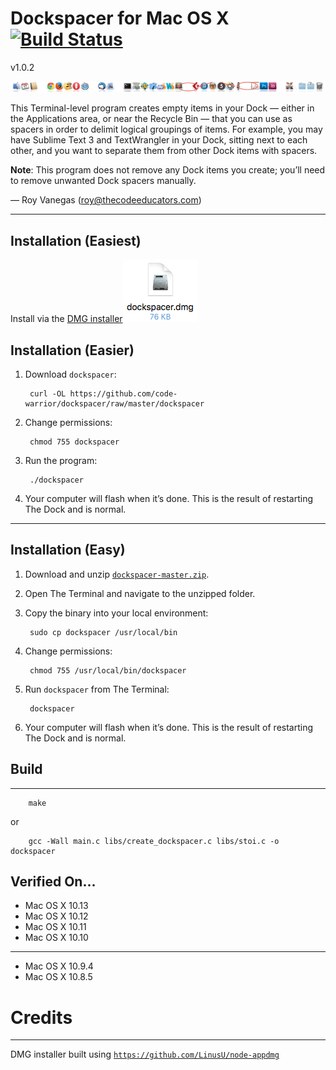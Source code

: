# Dockspacer for Mac OS X [![Build Status](https://travis-ci.org/code-warrior/dockspacer.svg?branch=master)](https://travis-ci.org/code-warrior/dockspacer)

v1.0.2

![Dockspacer screenshot](img/dockspacer.png "Dockspacer screenshot")

This Terminal-level program creates empty items in your Dock — either in the Applications area, or near the Recycle Bin — that you can use as spacers in order to delimit logical groupings of items. For example, you may have Sublime Text 3 and TextWrangler in your Dock, sitting next to each other, and you want to separate them from other Dock items with spacers.

**Note**: This program does not remove any Dock items you create; you’ll need to remove unwanted Dock spacers manually.

— Roy Vanegas (roy@thecodeeducators.com)

---

## Installation (Easiest)

Install via the [DMG installer![Screen shot of dockspacer.dmg icon](img/dockspacer-dmg-screenshot.png)](https://github.com/code-warrior/dockspacer/raw/master/dmg/dockspacer.dmg)

## Installation (Easier)

1. Download `dockspacer`:

        curl -OL https://github.com/code-warrior/dockspacer/raw/master/dockspacer

2. Change permissions:

        chmod 755 dockspacer

3. Run the program:

        ./dockspacer

4. Your computer will flash when it’s done. This is the result of restarting The Dock and is normal.

---

## Installation (Easy)

1. Download and unzip [`dockspacer-master.zip`](https://github.com/code-warrior/dockspacer/archive/master.zip).

2. Open The Terminal and navigate to the unzipped folder.

3. Copy the binary into your local environment:

        sudo cp dockspacer /usr/local/bin

4. Change permissions:

        chmod 755 /usr/local/bin/dockspacer

5. Run `dockspacer` from The Terminal:

        dockspacer

6. Your computer will flash when it’s done. This is the result of restarting The Dock and is normal.

## Build
---


        make

or

        gcc -Wall main.c libs/create_dockspacer.c libs/stoi.c -o dockspacer

## Verified On...
* Mac OS X 10.13
* Mac OS X 10.12
* Mac OS X 10.11
* Mac OS X 10.10
---

* Mac OS X 10.9.4
* Mac OS X 10.8.5

# Credits
---


DMG installer built using [`https://github.com/LinusU/node-appdmg`](https://github.com/LinusU/node-appdmg)
